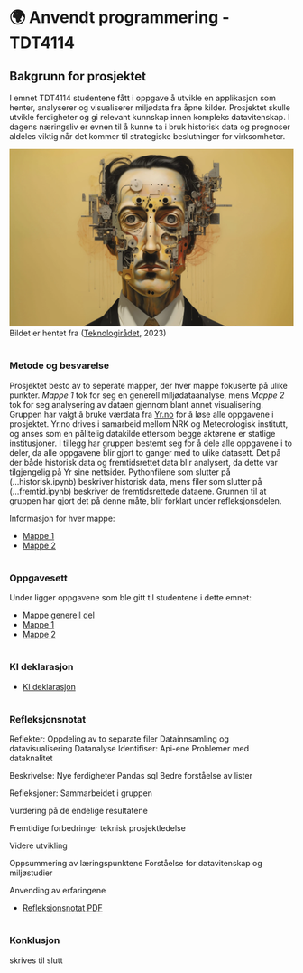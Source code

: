 # 🌍 Anvendt programmering - TDT4114

## Bakgrunn for prosjektet
I emnet TDT4114 studentene fått i oppgave å utvikle en applikasjon som henter, analyserer og visualiserer miljødata fra åpne kilder. Prosjektet skulle utvikle ferdigheter og gi relevant kunnskap innen kompleks datavitenskap. I dagens næringsliv er evnen til å kunne ta i bruk historisk data og prognoser aldeles viktig når det kommer til strategiske beslutninger for virksomheter.

![Bilde](/resources/Bilde1.webp)
Bildet er hentet fra ([Teknologirådet](https://teknologiradet.no/publication/generativ-kunstig-intelligens-og-ytringsfrihet/), 2023)


#
### Metode og besvarelse
Prosjektet besto av to seperate mapper, der hver mappe fokuserte på ulike punkter. _Mappe 1_ tok for seg en generell miljødataanalyse, mens _Mappe 2_ tok for seg analysering av dataen gjennom blant annet visualisering. Gruppen har valgt å bruke værdata fra [Yr.no](https://hjelp.yr.no/hc/no/articles/206550539-Om-Yr) for å løse alle oppgavene i prosjektet. Yr.no drives i samarbeid mellom NRK og Meteorologisk institutt, og anses som en pålitelig datakilde ettersom begge aktørene er statlige institusjoner. I tillegg har gruppen bestemt seg for å dele alle oppgavene i to deler, da alle oppgavene blir gjort to ganger med to ulike datasett. Det på  der både historisk data og fremtidsrettet data blir analysert, da dette var tilgjengelig på Yr sine nettsider. Pythonfilene som slutter på (...historisk.ipynb) beskriver historisk data, mens filer som slutter på (...fremtid.ipynb) beskriver de fremtidsrettede dataene. Grunnen til at gruppen har gjort det på denne måte, blir forklart under refleksjonsdelen.

Informasjon for hver mappe:
- [Mappe 1](/src/Mappe%201/README.md)
- [Mappe 2](/src/Mappe%202/README.md)

#
### Oppgavesett
Under ligger oppgavene som ble gitt til studentene i dette emnet:
- [Mappe generell del](/docs/tasks/mappe_generell_del.md)
- [Mappe 1](/docs/tasks/mappe_del_1.md)
- [Mappe 2](/docs/tasks/mappe_del_2.md)

#
### KI deklarasjon
- [KI deklarasjon](/docs/AI/1656bc53-e1aa-4104-8144-3b9d383a677c.pdf)

#
### Refleksjonsnotat
Reflekter: 
Oppdeling av to separate filer
Datainnsamling og datavisualisering 
Datanalyse 
Identifiser:
Api-ene
Problemer med dataknalitet 

Beskrivelse: 
Nye ferdigheter 
Pandas sql 
Bedre forståelse av lister 

Refleksjoner: 
Sammarbeidet i gruppen 

Vurdering på de endelige resultatene 

Fremtidige forbedringer 
teknisk
prosjektledelse 

Videre utvikling 

Oppsummering av læringspunktene 
Forståelse for datavitenskap og miljøstudier 

Anvending av erfaringene 

- [Refleksjonsnotat PDF](filepath)



#
### Konklusjon
skrives til slutt


